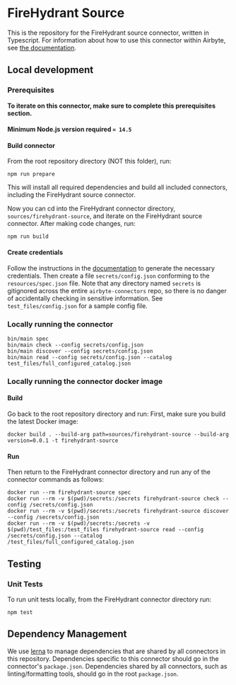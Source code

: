 # FireHydrant Source

This is the repository for the FireHydrant source connector, written in Typescript.
For information about how to use this connector within Airbyte, see [the
documentation](https://docs.airbyte.io/integrations/sources/firehydrant).

## Local development

### Prerequisites

**To iterate on this connector, make sure to complete this prerequisites
section.**

#### Minimum Node.js version required `= 14.5`

#### Build connector

From the root repository directory (NOT this folder), run:

```
npm run prepare
```

This will install all required dependencies and build all included connectors,
including the FireHydrant source connector.

Now you can cd into the FireHydrant connector directory, `sources/firehydrant-source`,
and iterate on the FireHydrant source connector. After making code changes, run:

```
npm run build
```

#### Create credentials

Follow the instructions in the
[documentation](https://docs.airbyte.io/integrations/sources/firehydrant) to
generate the necessary credentials. Then create a file `secrets/config.json`
conforming to the `resources/spec.json` file. Note that any directory named
`secrets` is gitignored across the entire `airbyte-connectors` repo, so there is
no danger of accidentally checking in sensitive information. See
`test_files/config.json` for a sample config file.

### Locally running the connector

```
bin/main spec
bin/main check --config secrets/config.json
bin/main discover --config secrets/config.json
bin/main read --config secrets/config.json --catalog test_files/full_configured_catalog.json
```

### Locally running the connector docker image

#### Build

Go back to the root repository directory and run:
First, make sure you build the latest Docker image:

```
docker build . --build-arg path=sources/firehydrant-source --build-arg version=0.0.1 -t firehydrant-source
```

#### Run

Then return to the FireHydrant connector directory and run any of the connector
commands as follows:

```
docker run --rm firehydrant-source spec
docker run --rm -v $(pwd)/secrets:/secrets firehydrant-source check --config /secrets/config.json
docker run --rm -v $(pwd)/secrets:/secrets firehydrant-source discover --config /secrets/config.json
docker run --rm -v $(pwd)/secrets:/secrets -v $(pwd)/test_files:/test_files firehydrant-source read --config /secrets/config.json --catalog /test_files/full_configured_catalog.json
```

## Testing

### Unit Tests

To run unit tests locally, from the FireHydrant connector directory run:

```
npm test
```


## Dependency Management

We use [lerna](https://lerna.js.org/) to manage dependencies that are shared by
all connectors in this repository. Dependencies specific to this connector
should go in the connector's `package.json`. Dependencies shared by all
connectors, such as linting/formatting tools, should go in the root
`package.json`.
